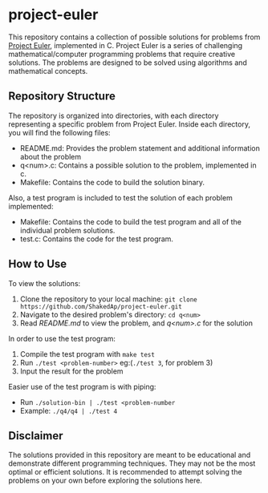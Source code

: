 # project-euler

This repository contains a collection of possible solutions for problems from [Project Euler](https://projecteuler.net/), implemented in C. Project Euler is a series of challenging mathematical/computer programming problems that require creative solutions. The problems are designed to be solved using algorithms and mathematical concepts. 

## Repository Structure

The repository is organized into directories, with each directory representing a specific problem from Project Euler. Inside each directory, you will find the following files:
* README.md: Provides the problem statement and additional information about the problem
* q\<num\>.c: Contains a possible solution to the problem, implemented in c.
* Makefile: Contains the code to build the solution binary.

Also, a test program is included to test the solution of each problem implemented:
* Makefile: Contains the code to build the test program and all of the individual problem solutions.
* test.c: Contains the code for the test program.

## How to Use
To view the solutions:
1. Clone the repository to your local machine: `git clone https://github.com/ShakedAp/project-euler.git`
2. Navigate to the desired problem's directory: `cd q<num>`
3. Read *README.md* to view the problem, and *q\<num\>.c* for the solution



In order to use the test program:
1. Compile the test program with `make test`
2. Run `./test <problem-number>` eg:(`./test 3`, for problem 3)
3. Input the result for the problem

Easier use of the test program is with piping:
* Run `./solution-bin | ./test <problem-number`
* Example: `./q4/q4 | ./test 4`

 

## Disclaimer
The solutions provided in this repository are meant to be educational and demonstrate different programming techniques. They may not be the most optimal or efficient solutions. It is recommended to attempt solving the problems on your own before exploring the solutions here.
